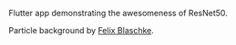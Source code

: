 Flutter app demonstrating the awesomeness of ResNet50.


Particle background by [Felix Blaschke](https://github.com/flutter/samples/tree/master/web/particle_background).

